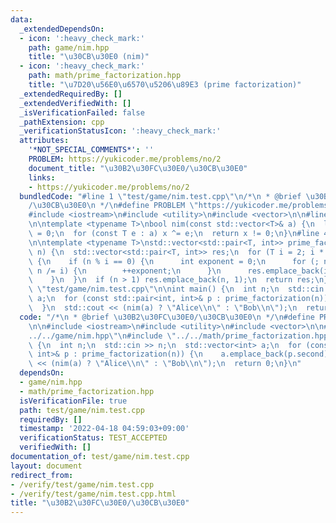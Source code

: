 ```yaml
---
data:
  _extendedDependsOn:
  - icon: ':heavy_check_mark:'
    path: game/nim.hpp
    title: "\u30CB\u30E0 (nim)"
  - icon: ':heavy_check_mark:'
    path: math/prime_factorization.hpp
    title: "\u7D20\u56E0\u6570\u5206\u89E3 (prime factorization)"
  _extendedRequiredBy: []
  _extendedVerifiedWith: []
  _isVerificationFailed: false
  _pathExtension: cpp
  _verificationStatusIcon: ':heavy_check_mark:'
  attributes:
    '*NOT_SPECIAL_COMMENTS*': ''
    PROBLEM: https://yukicoder.me/problems/no/2
    document_title: "\u30B2\u30FC\u30E0/\u30CB\u30E0"
    links:
    - https://yukicoder.me/problems/no/2
  bundledCode: "#line 1 \"test/game/nim.test.cpp\"\n/*\n * @brief \u30B2\u30FC\u30E0\
    /\u30CB\u30E0\n */\n#define PROBLEM \"https://yukicoder.me/problems/no/2\"\n\n\
    #include <iostream>\n#include <utility>\n#include <vector>\n\n#line 3 \"game/nim.hpp\"\
    \n\ntemplate <typename T>\nbool nim(const std::vector<T>& a) {\n  long long x\
    \ = 0;\n  for (const T e : a) x ^= e;\n  return x != 0;\n}\n#line 4 \"math/prime_factorization.hpp\"\
    \n\ntemplate <typename T>\nstd::vector<std::pair<T, int>> prime_factorization(T\
    \ n) {\n  std::vector<std::pair<T, int>> res;\n  for (T i = 2; i * i <= n; ++i)\
    \ {\n    if (n % i == 0) {\n      int exponent = 0;\n      for (; n % i == 0;\
    \ n /= i) {\n        ++exponent;\n      }\n      res.emplace_back(i, exponent);\n\
    \    }\n  }\n  if (n > 1) res.emplace_back(n, 1);\n  return res;\n}\n#line 12\
    \ \"test/game/nim.test.cpp\"\n\nint main() {\n  int n;\n  std::cin >> n;\n  std::vector<int>\
    \ a;\n  for (const std::pair<int, int>& p : prime_factorization(n)) {\n    a.emplace_back(p.second);\n\
    \  }\n  std::cout << (nim(a) ? \"Alice\\n\" : \"Bob\\n\");\n  return 0;\n}\n"
  code: "/*\n * @brief \u30B2\u30FC\u30E0/\u30CB\u30E0\n */\n#define PROBLEM \"https://yukicoder.me/problems/no/2\"\
    \n\n#include <iostream>\n#include <utility>\n#include <vector>\n\n#include \"\
    ../../game/nim.hpp\"\n#include \"../../math/prime_factorization.hpp\"\n\nint main()\
    \ {\n  int n;\n  std::cin >> n;\n  std::vector<int> a;\n  for (const std::pair<int,\
    \ int>& p : prime_factorization(n)) {\n    a.emplace_back(p.second);\n  }\n  std::cout\
    \ << (nim(a) ? \"Alice\\n\" : \"Bob\\n\");\n  return 0;\n}\n"
  dependsOn:
  - game/nim.hpp
  - math/prime_factorization.hpp
  isVerificationFile: true
  path: test/game/nim.test.cpp
  requiredBy: []
  timestamp: '2022-04-18 04:59:03+09:00'
  verificationStatus: TEST_ACCEPTED
  verifiedWith: []
documentation_of: test/game/nim.test.cpp
layout: document
redirect_from:
- /verify/test/game/nim.test.cpp
- /verify/test/game/nim.test.cpp.html
title: "\u30B2\u30FC\u30E0/\u30CB\u30E0"
---
```

